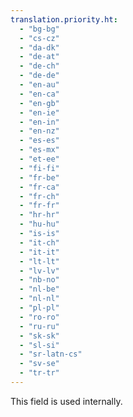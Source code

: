 ```yaml
---
translation.priority.ht: 
  - "bg-bg"
  - "cs-cz"
  - "da-dk"
  - "de-at"
  - "de-ch"
  - "de-de"
  - "en-au"
  - "en-ca"
  - "en-gb"
  - "en-ie"
  - "en-in"
  - "en-nz"
  - "es-es"
  - "es-mx"
  - "et-ee"
  - "fi-fi"
  - "fr-be"
  - "fr-ca"
  - "fr-ch"
  - "fr-fr"
  - "hr-hr"
  - "hu-hu"
  - "is-is"
  - "it-ch"
  - "it-it"
  - "lt-lt"
  - "lv-lv"
  - "nb-no"
  - "nl-be"
  - "nl-nl"
  - "pl-pl"
  - "ro-ro"
  - "ru-ru"
  - "sk-sk"
  - "sl-si"
  - "sr-latn-cs"
  - "sv-se"
  - "tr-tr"
---
```

This field is used internally.